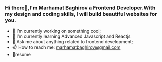 ### Hi there👋,I'm Marhamat Baghirov a Frontend Developer.With my design and coding skills, I will build beautiful websites for you.

- 🔭 I’m currently working on something cool;
- 🌱 I’m currently learning Advanced Javascript and Reactjs
- 💬 Ask me about anything related to frontend development;
- 📫 How to reach me: marhamatbaghirov@gmail.com
- 📝resume

